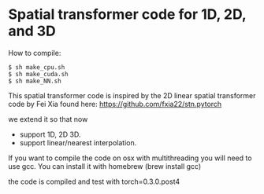 # Spatial transformer code for 1D, 2D, and 3D

How to compile:

```
$ sh make_cpu.sh
$ sh make_cuda.sh
$ sh make_NN.sh
```

This spatial transformer code is inspired by the 2D linear spatial transformer code by Fei Xia found here: https://github.com/fxia22/stn.pytorch

we extend it so that now  

* support 1D, 2D 3D.
* support linear/nearest interpolation.

If you want to compile the code on osx with multithreading you will need to use gcc. You can install it with homebrew (brew install gcc)

the code is compiled and test with torch=0.3.0.post4

